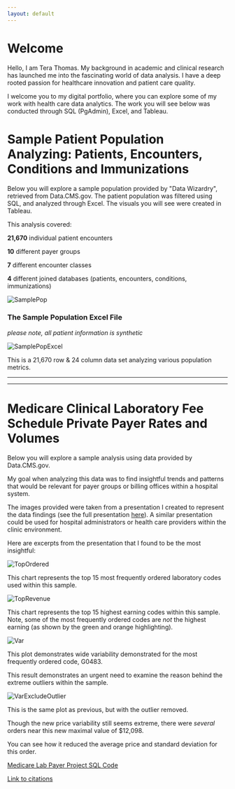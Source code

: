 ```yaml
---
layout: default
---
```

# Welcome

Hello, I am Tera Thomas. My background in academic and clinical research has launched me into the fascinating world of data analysis. I have a deep rooted passion for healthcare innovation and patient care quality. 

I welcome you to my digital portfolio, where you can explore some of my work with health care data analytics. 
The work you will see below was conducted through SQL (PgAdmin), Excel, and Tableau. 

# Sample Patient Population Analyzing: Patients, Encounters, Conditions and Immunizations

Below you will explore a sample population provided by "Data Wizardry", retrieved from Data.CMS.gov.
The patient population was filtered using SQL, and analyzed through Excel. The visuals you will 
see were created in Tableau.

This analysis covered:

**21,670** individual patient encounters

**10** different payer groups

**7** different encounter classes

**4** different joined databases (patients, encounters, conditions, immunizations)

![SamplePop](https://terathomas.github.io/images/SamplePop.jpg)


### The Sample Population Excel File

_please note, all patient information is synthetic_

![SamplePopExcel](https://terathomas.github.io/images/SamplePopExcel.jpg)

This is a 21,670 row & 24 column data set analyzing
various population metrics.

-----------------------
-----------------------

# Medicare Clinical Laboratory Fee Schedule Private Payer Rates and Volumes 

Below you will explore a sample analysis using data provided by Data.CMS.gov.

My goal when analyzing this data was to find insightful trends and patterns
that would be relevant for payer groups or billing offices within a
hospital system. 

The images provided were taken from a presentation I created to represent the 
data findings (see the full presentation [here](https://terathomas.github.io/downloads/MedicareSample.pdf)). A similar presentation could be used for hospital administrators or health care providers within the clinic environment.

Here are excerpts from the presentation that I found to be the most insightful:

![TopOrdered](https://terathomas.github.io/images/TopOrdered.jpg)

This chart represents the top 15 most frequently ordered laboratory codes used within this sample. 

![TopRevenue](https://terathomas.github.io/images/TopRevenue.jpg)

This chart represents the top 15 highest earning codes within this sample.
Note, some of the most frequently ordered codes are *not* the highest earning (as shown by the green and orange highlighting).

![Var](https://terathomas.github.io/images/Var.jpg)
 
 This plot demonstrates wide variability demonstrated for the most
 frequently ordered code, G0483. 

 This result demonstrates an urgent need to examine the reason behind the
 extreme outliers within the sample. 

![VarExcludeOutlier](https://terathomas.github.io/images/VarExcludeOutlier.jpg)

This is the same plot as previous, but with the outlier removed. 

Though the new price variability still seems extreme, there were _several_ orders near this new maximal value of $12,098.

You can see how it reduced the average price and standard deviation for this order. 


[Medicare Lab Payer Project SQL Code](./sqlcode.html)

[Link to citations](./citations.html)
